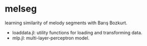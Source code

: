 # melseg
learning similarity of melody segments with Barış Bozkurt.

* loaddata.jl: utility functions for loading and transforming data.
* mlp.jl: multi-layer-perceptron model.
